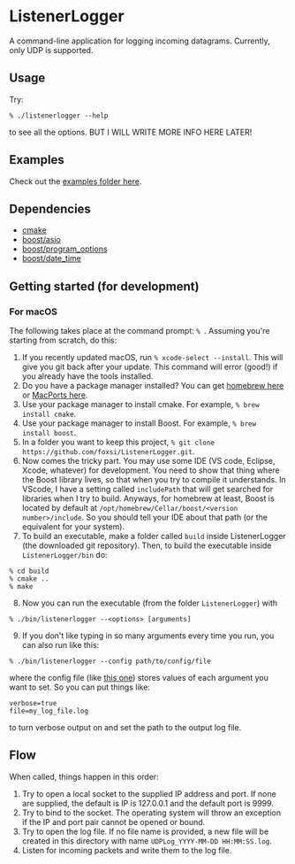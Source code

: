 # ListenerLogger

A command-line application for logging incoming datagrams. Currently, only UDP is supported.

## Usage
Try:
```
% ./listenerlogger --help
```
to see all the options. BUT I WILL WRITE MORE INFO HERE LATER!

## Examples
Check out the [examples folder here](examples/README.md).

## Dependencies
- [cmake](https://cmake.org/cmake/help/latest/)
- [boost/asio](https://www.boost.org/doc/libs/1_81_0/doc/html/boost_asio.html)
- [boost/program_options](https://www.boost.org/doc/libs/1_81_0/doc/html/program_options.html)
- [boost/date_time](https://www.boost.org/doc/libs/1_81_0/doc/html/date_time.html)

## Getting started (for development)
### For macOS
The following takes place at the command prompt: `% `. Assuming you're starting from scratch, do this:
1. If you recently updated macOS, run `% xcode-select --install`. This will give you git back after your update. This command will error (good!) if you already have the tools installed. 
2. Do you have a package manager installed? You can get [homebrew here](https://brew.sh/) or [MacPorts here](https://www.macports.org/).
3. Use your package manager to install cmake. For example, `% brew install cmake`.
4. Use your package manager to install Boost. For example, `% brew install boost`.
5. In a folder you want to keep this project, `% git clone https://github.com/foxsi/ListenerLogger.git`. 
6. Now comes the tricky part. You may use some IDE (VS code, Eclipse, Xcode, whatever) for development. You need to show that thing where the Boost library lives, so that when you try to compile it understands. In VScode, I have a setting called `includePath` that will get searched for libraries when I try to build. Anyways, for homebrew at least, Boost is located by default at `/opt/homebrew/Cellar/boost/<version number>/include`. So you should tell your IDE about that path (or the equivalent for your system).
7. To build an executable, make a folder called `build` inside ListenerLogger (the downloaded git repository). Then, to build the executable inside `ListenerLogger/bin` do: 

```
% cd build
% cmake ..
% make
````

8. Now you can run the executable (from the folder `ListenerLogger`) with

```
% ./bin/listenerlogger --<options> [arguments]
```

9. If you don't like typing in so many arguments every time you run, you can also run like this:

```
% ./bin/listenerlogger --config path/to/config/file
```

where the config file (like [this one](https://github.com/foxsi/ListenerLogger/blob/main/sample_config.cfg)) stores values of each argument you want to set. So you can put things like:
```
verbose=true
file=my_log_file.log
```
to turn verbose output on and set the path to the output log file.

## Flow
When called, things happen in this order:
1. Try to open a local socket to the supplied IP address and port. If none are supplied, the default is IP is 127.0.0.1 and the default port is 9999. 
2. Try to bind to the socket. The operating system will throw an exception if the IP and port pair cannot be opened or bound.
3. Try to open the log file. If no file name is provided, a new file will be created in this directory with name `UDPLog_YYYY-MM-DD HH:MM:SS.log`.
4. Listen for incoming packets and write them to the log file.
